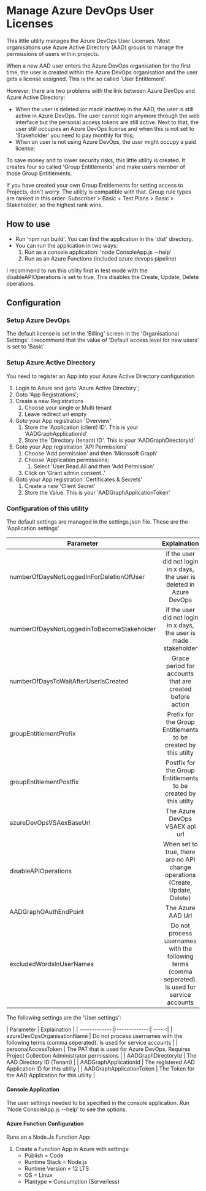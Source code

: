 # Manage Azure DevOps User Licenses

This little utility manages the Azure DevOps User Licenses. Most organisations use Azure Active Directory (AAD) groups to manage the permissions of users within projects.

When a new AAD user enters the Azure DevOps organisation for the first time, the user is created within the Azure DevOps organisation and the user gets a license assigned. This is the so called 'User Entitlement'.

However, there are two problems with the link between Azure DevOps and Azure Active Directory:

- When the user is deleted (or made inactive) in the AAD, the user is still active in Azure DevOps. The user cannot login anymore through the web interface but the personal access tokens are still active. Next to that, the user still occupies an Azure DevOps license and when this is not set to 'Stakeholder' you need to pay monthly for this;
- When an user is not using Azure DevOps, the user might occupy a paid license;

To save money and to lower security risks, this little utility is created. It creates four so called 'Group Entitlements' and make users member of those Group Entitlements.

If you have created your own Group Entitlements for setting access to Projects, don't worry. The utility is compatible with that. Group rule types are ranked in this order: Subscriber > Basic + Test Plans > Basic > Stakeholder, so the highest rank wins.

## How to use

- Run 'npm run build'. You can find the application in the 'dist' directory.
- You can run the application in two ways:
  1. Run as a console application: 'node ConsoleApp.js --help'
  2. Run as an Azure Functions (included azure devops pipeline)

I recommend to run this utility first in test mode with the disableAPIOperations is set to true. This disables the Create, Update, Delete operations.

## Configuration

### Setup Azure DevOps

The default license is set in the 'Billing' screen in the 'Organisational Settings'. I recommend that the value of 'Default access level for new users' is set to 'Basic'.

### Setup Azure Active Directory

You need to register an App into your Azure Active Directory configuration

1. Login to Azure and goto 'Azure Active Directory';
2. Goto 'App Registrations';
3. Create a new Registrations
   1. Choose your single or Multi tenant
   2. Leave redirect url empty
4. Goto your App registration 'Overview'
   1. Store the 'Application (client) ID'. This is your 'AADGraphApplicationId'
   2. Store the 'Directory (tenant) ID'. This is your 'AADGraphDirectoryId'
5. Goto your App registration 'API Permissions'
   1. Choose 'Add permission' and then 'Microsoft Graph'
   2. Choose 'Application permissions;
      1. Select 'User.Read.All and then 'Add Permission'
   3. Click on 'Grant admin consent..'
6. Goto your App registration 'Certificates & Secrets'
   1. Create a new 'Client Secret'
   2. Store the Value. This is your 'AADGraphApplicationToken'

### Configuration of this utility

The default settings are managed in the settings.json file. These are the 'Application settings'

| Parameter | Explaination | Default value |
| ------------- |:-------------:| -----:|
| numberOfDaysNotLoggedInForDeletionOfUser | if the user did not login in x days, the user is deleted in Azure DevOps | 186 |
| numberOfDaysNotLoggedInToBecomeStakeholder | if the user did not login in x days, the user is made stakeholder      |   $93 |
| numberOfDaysToWaitAfterUserIsCreated | Grace period for accounts that are created before action | 31 |
| groupEntitlementPrefix | Prefix for the Group Entitlements to be created by this utilty | All users -  |
| groupEntitlementPostfix | Postfix for the Group Entitlements to be created by this utilty | License |
| azureDevOpsVSAexBaseUrl | The Azure DevOps VSAEX api url | <https://vsaex.dev.azure.com> |
| disableAPIOperations | When set to true, there are no API change operations (Create, Update, Delete) | true |
| AADGraphOAuthEndPoint | The Azure AAD Url | <https://login.microsoftonline.com> |
| excludedWordsInUserNames | Do not process usernames with the following terms (comma seperated). Is used for service accounts | svc,service|

The following settings are the 'User settings':

| Parameter | Explaination |
| ------------- |:-------------:| -----:|
| azureDevOpsOrganisationName | Do not process usernames with the following terms (comma seperated). Is used for service accounts |
| personalAccessToken | The PAT that is used for Azure DevOps. Requires Project Collection Administrator permissions |
| AADGraphDirectoryId | The AAD Directory ID (Tenant) |
| AADGraphApplicationId | The registered AAD Application ID for this utility |
| AADGraphApplicationToken | The Token for the AAD Application for this utility |

#### Console Application

The user settings needed to be specified in the console application. Run 'Node ConsoleApp.js --help' to see the options.

#### Azure Function Configuration

Runs on a Node.Js Function App:

1. Create a Function App in Azure with settings:
   - Publish = Code
   - Runtime Stack = Node.js
   - Runtime Version = 12 LTS
   - OS = Linux
   - Plantype = Consumption (Serverless)